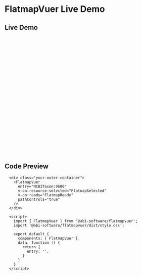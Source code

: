 # FlatmapVuer Live Demo

## Live Demo

<div style="width: 100%; padding-bottom: 75%; position: relative; border: 1px solid var(--vp-c-divider)">
  <div style="width: 100%; height: 100%; position: absolute">
    <ClientOnly>
      <FlatmapVuer
        entry="NCBITaxon:9606"
        v-on:resource-selected="FlatmapSelected"
        v-on:ready="FlatmapReady"
        pathControls="true"
      />
    </ClientOnly>
  </div>
</div>

<script setup>
import { defineClientComponent } from 'vitepress'

const FlatmapVuer = defineClientComponent(() => {
  return import('../src/components/FlatmapVuer.vue')
})
</script>

<script>
export default {
  data: function() {
    return {
      entry: ''
    };
  }
}
</script>

<style>
  .flatmap-container {
    overflow: hidden;
  }

  .bottom-right-control {
    display: flex;
    flex-direction: row;
    gap: 8px;
  }

  .zoomOut,
  .fitWindow {
    padding-left: 0px !important;
  }
</style>

## Code Preview

```js-vue
  <div class="your-outer-container">
    <FlatmapVuer
      entry="NCBITaxon:9606"
      v-on:resource-selected="FlatmapSelected"
      v-on:ready="FlatmapReady"
      pathControls="true"
    />
  </div>

  <script>
    import { FlatmapVuer } from '@abi-software/flatmapvuer';
    import '@abi-software/flatmapvuer/dist/style.css';

    export default {
      components: { FlatmapVuer },
      data: function () {
        return {
          entry: '',
        }
      }
    }
  </script>
```
